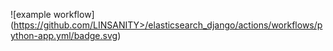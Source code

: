 ![example workflow] (https://github.com/LINSANITY>/elasticsearch_django/actions/workflows/python-app.yml/badge.svg)
